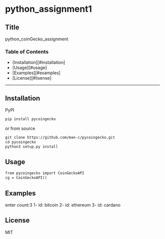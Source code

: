 # python_assignment1

## Title
python_coinGecko_assignment

### Table of Contents
- [Installation][#installation]
- [Usage][#usage]
- [Examples][#examples]
- [License][#lisense]

---

## Installation

PyPI

```html
pip install pycoingecko
``` 
or from source

```html 
git clone https://github.com/man-c/pycoingecko.git
cd pycoingecko
python3 setup.py install
```

## Usage

```html
from pycoingecko import CoinGeckoAPI
cg = CoinGeckoAPI()
```

## Examples
enter count:3
1- id: bitcoin
2- id: ethereum
3- id: cardano

## License

MIT
